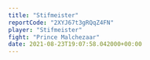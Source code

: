 ```yaml
---
title: "Stifmeister"
reportCode: "2XYJ67t3gRQqZ4FN"
player: "Stifmeister"
fight: "Prince Malchezaar"
date: 2021-08-23T19:07:58.042000+00:00
---
```


